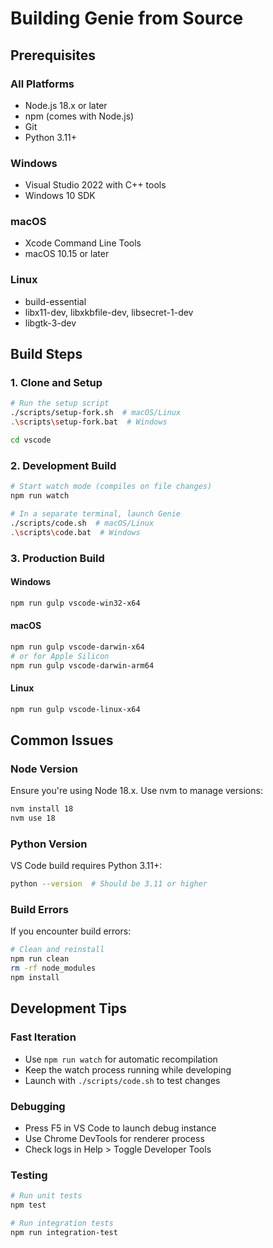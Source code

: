 # Building Genie from Source

## Prerequisites

### All Platforms
- Node.js 18.x or later
- npm (comes with Node.js)
- Git
- Python 3.11+

### Windows
- Visual Studio 2022 with C++ tools
- Windows 10 SDK

### macOS
- Xcode Command Line Tools
- macOS 10.15 or later

### Linux
- build-essential
- libx11-dev, libxkbfile-dev, libsecret-1-dev
- libgtk-3-dev

## Build Steps

### 1. Clone and Setup
```bash
# Run the setup script
./scripts/setup-fork.sh  # macOS/Linux
.\scripts\setup-fork.bat  # Windows

cd vscode
```

### 2. Development Build
```bash
# Start watch mode (compiles on file changes)
npm run watch

# In a separate terminal, launch Genie
./scripts/code.sh  # macOS/Linux
.\scripts\code.bat  # Windows
```

### 3. Production Build

#### Windows
```bash
npm run gulp vscode-win32-x64
```

#### macOS
```bash
npm run gulp vscode-darwin-x64
# or for Apple Silicon
npm run gulp vscode-darwin-arm64
```

#### Linux
```bash
npm run gulp vscode-linux-x64
```

## Common Issues

### Node Version
Ensure you're using Node 18.x. Use nvm to manage versions:
```bash
nvm install 18
nvm use 18
```

### Python Version
VS Code build requires Python 3.11+:
```bash
python --version  # Should be 3.11 or higher
```

### Build Errors
If you encounter build errors:
```bash
# Clean and reinstall
npm run clean
rm -rf node_modules
npm install
```

## Development Tips

### Fast Iteration
- Use `npm run watch` for automatic recompilation
- Keep the watch process running while developing
- Launch with `./scripts/code.sh` to test changes

### Debugging
- Press F5 in VS Code to launch debug instance
- Use Chrome DevTools for renderer process
- Check logs in Help > Toggle Developer Tools

### Testing
```bash
# Run unit tests
npm test

# Run integration tests
npm run integration-test
```
